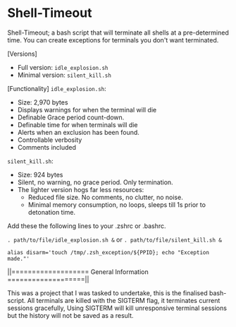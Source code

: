 # Shell-Timeout
Shell-Timeout; a bash script that will terminate all shells at a pre-determined time. 
You can create exceptions for terminals you don't want terminated. 


[Versions]
- Full version: `idle_explosion.sh` 
- Minimal version: `silent_kill.sh` 


[Functionality]
`idle_explosion.sh`: 
- Size: 2,970 bytes
- Displays warnings for when the terminal will die
- Definable Grace period count-down.
- Definable time for when terminals will die
- Alerts when an exclusion has been found.  
- Controllable verbosity
- Comments included

`silent_kill.sh`:
- Size: 924 bytes
- Silent, no warning, no grace period. Only termination.
- The lighter version hogs far less resources:  
    - Reduced file size. No comments, no clutter, no noise.
    - Minimal memory consumption, no loops, sleeps till 1s prior to detonation time.

Add these the following lines to your .zshrc or .bashrc.

`. path/to/file/idle_explosion.sh &` or `. path/to/file/silent_kill.sh &`

`alias disarm='touch /tmp/.zsh_exception/${PPID}; echo "Exception made."'`

||=================== General Information ===================||

This was a project that I was tasked to undertake, this is the finalised bash-script.
All terminals are killed with the SIGTERM flag, it terminates current sessions gracefully, 
Using SIGTERM will kill unresponsive terminal sessions but the history will not be saved as a result. 
 
